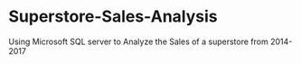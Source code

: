 # Superstore-Sales-Analysis
Using Microsoft SQL server to Analyze the Sales of a superstore from 2014-2017
